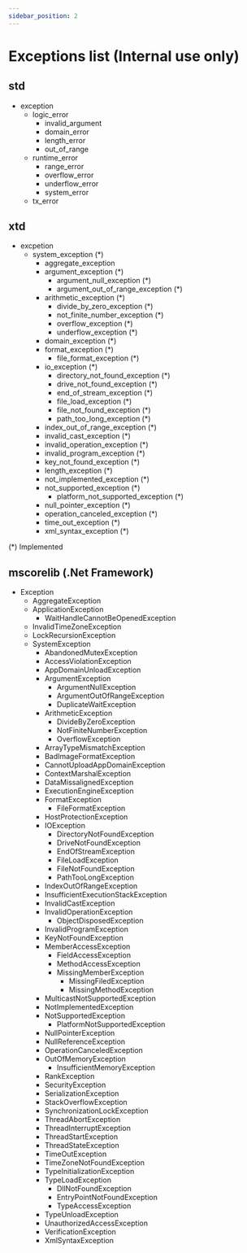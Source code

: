 ```yaml
---
sidebar_position: 2
---
```


# Exceptions list (**Internal use only**)

## std

* exception
  * logic_error
    * invalid_argument
    * domain_error
    * length_error
    * out_of_range
  * runtime_error
    * range_error
    * overflow_error
    * underflow_error
    * system_error
  * tx_error

## xtd

* excpetion
  * system_exception (*)
    * aggregate_exception
    * argument_exception (*)
      * argument_null_exception (*)
      * argument_out_of_range_exception (*)
    * arithmetic_exception (*)
      * divide_by_zero_exception (*)
      * not_finite_number_exception (*)
      * overflow_exception (*)
      * underflow_exception (*)
    * domain_exception (*)
    * format_exception (*)
      * file_format_exception (*)
    * io_exception (*)
      * directory_not_found_exception (*)
      * drive_not_found_exception (*)
      * end_of_stream_exception (*)
      * file_load_exception (*)
      * file_not_found_exception (*)
      * path_too_long_exception (*)
    * index_out_of_range_exception (*)
    * invalid_cast_exception (*)
    * invalid_operation_exception (*)
    * invalid_program_exception (*)
    * key_not_found_exception (*)
    * length_exception (*)
    * not_implemented_exception (*)
    * not_supported_exception (*)
      * platform_not_supported_exception (*)
    * null_pointer_exception (*)
    * operation_canceled_exception (*)
    * time_out_exception (*)
    * xml_syntax_exception (*)

(*) Implemented

## mscorelib (.Net Framework)

* Exception
  * AggregateException
  * ApplicationException
    * WaitHandleCannotBeOpenedException
  * InvalidTimeZoneException
  * LockRecursionException
  * SystemException
    * AbandonedMutexException
    * AccessViolationException
    * AppDomainUnloadException
    * ArgumentException
      * ArgumentNullException
      * ArgumentOutOfRangeException
      * DuplicateWaitException
    * ArithmeticException
      * DivideByZeroException
      * NotFiniteNumberException
      * OverflowException
    * ArrayTypeMismatchException
    * BadImageFormatException
    * CannotUploadAppDomainException
    * ContextMarshalException
    * DataMissalignedException
    * ExecutionEngineException
    * FormatException
      * FileFormatException
    * HostProtectionException
    * IOException
      * DirectoryNotFoundException
      * DriveNotFoundException
      * EndOfStreamException
      * FileLoadException
      * FileNotFoundException
      * PathTooLongException
    * IndexOutOfRangeException
    * InsufficientExecutionStackException
    * InvalidCastException
    * InvalidOperationException
      * ObjectDisposedException
    * InvalidProgramException
    * KeyNotFoundException
    * MemberAccessException
      * FieldAccessException
      * MethodAccessException
      * MissingMemberException
        * MissingFiledException
        * MissingMethodException
    * MulticastNotSupportedException
    * NotImplementedException
    * NotSupportedException
      * PlatformNotSupportedException
    * NullPointerException
    * NullReferenceException
    * OperationCanceledException
    * OutOfMemoryException
      * InsufficientMemoryException
    * RankException
    * SecurityException
    * SerializationException
    * StackOverflowException
    * SynchronizationLockException
    * ThreadAbortException
    * ThreadInterruptException
    * ThreadStartException
    * ThreadStateException
    * TimeOutException
    * TimeZoneNotFoundException
    * TypeInitializationException
    * TypeLoadException
      * DllNotFoundException
      * EntryPointNotFoundException
      * TypeAccessException
    * TypeUnloadException
    * UnauthorizedAccessException
    * VerificationException
    * XmlSyntaxException
  